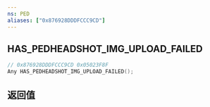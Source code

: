 ```yaml
---
ns: PED
aliases: ["0x876928DDDFCCC9CD"]
---
```

## HAS_PEDHEADSHOT_IMG_UPLOAD_FAILED

```c
// 0x876928DDDFCCC9CD 0x05023F8F
Any HAS_PEDHEADSHOT_IMG_UPLOAD_FAILED();
```

## 返回值
